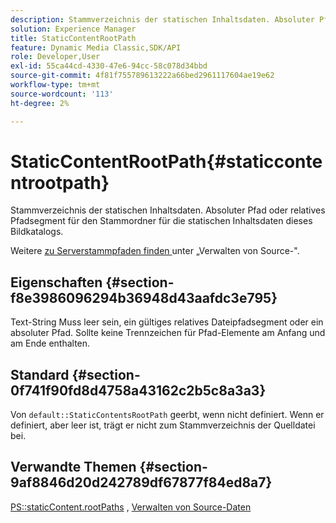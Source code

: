 ```yaml
---
description: Stammverzeichnis der statischen Inhaltsdaten. Absoluter Pfad oder relatives Pfadsegment für den Stammordner für die statischen Inhaltsdaten dieses Bildkatalogs.
solution: Experience Manager
title: StaticContentRootPath
feature: Dynamic Media Classic,SDK/API
role: Developer,User
exl-id: 55ca44cd-4330-47e6-94cc-58c078d34bbd
source-git-commit: 4f81f755789613222a66bed2961117604ae19e62
workflow-type: tm+mt
source-wordcount: '113'
ht-degree: 2%

---
```


# StaticContentRootPath{#staticcontentrootpath}

Stammverzeichnis der statischen Inhaltsdaten. Absoluter Pfad oder relatives Pfadsegment für den Stammordner für die statischen Inhaltsdaten dieses Bildkatalogs.

Weitere [ zu Serverstammpfaden finden ](../../../../../is-api/image-serving-api-ref/c-configuration-and-administration/c-configuration-and-administration.md#concept-1ec4d9f0e58a430cae045761f1ff9173) unter „Verwalten von Source-&quot;.

## Eigenschaften {#section-f8e3986096294b36948d43aafdc3e795}

Text-String Muss leer sein, ein gültiges relatives Dateipfadsegment oder ein absoluter Pfad. Sollte keine Trennzeichen für Pfad-Elemente am Anfang und am Ende enthalten.

## Standard {#section-0f741f90fd8d4758a43162c2b5c8a3a3}

Von `default::StaticContentsRootPath` geerbt, wenn nicht definiert. Wenn er definiert, aber leer ist, trägt er nicht zum Stammverzeichnis der Quelldatei bei.

## Verwandte Themen {#section-9af8846d20d242789df67877f84ed8a7}

[PS::staticContent.rootPaths](../../../../../is-api/image-catalog/image-serving-api-ref/c-image-catalog-reference/c-attributes-reference/r-staticcontentrootpath.md#reference-a2b5368d078349828d282357681bb2a5) , [Verwalten von Source-Daten](../../../../../is-api/image-serving-api-ref/c-configuration-and-administration/c-configuration-and-administration.md#concept-1ec4d9f0e58a430cae045761f1ff9173)
